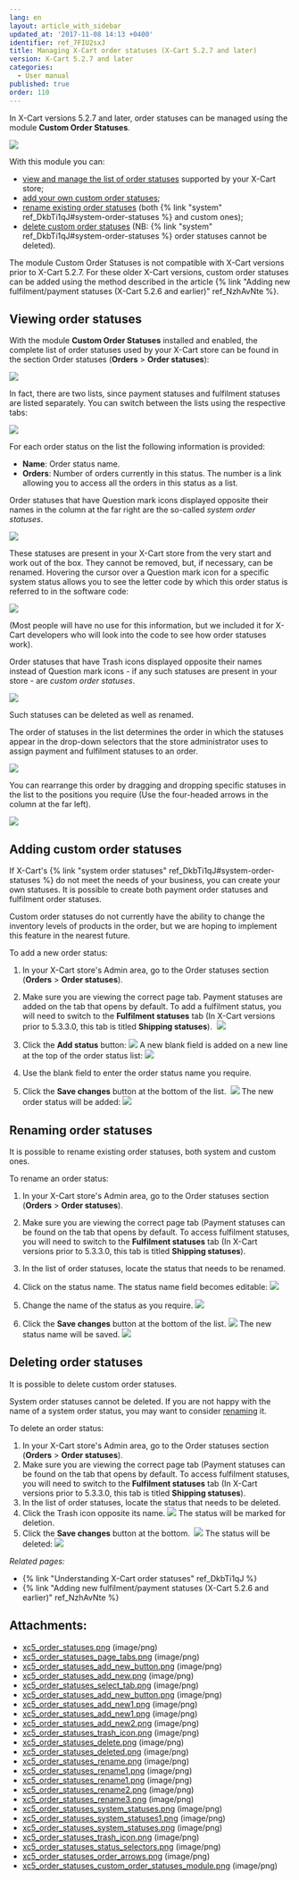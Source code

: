 ```yaml
---
lang: en
layout: article_with_sidebar
updated_at: '2017-11-08 14:13 +0400'
identifier: ref_7FIU2sxJ
title: Managing X-Cart order statuses (X-Cart 5.2.7 and later)
version: X-Cart 5.2.7 and later
categories:
  - User manual
published: true
order: 110
---
```



In X-Cart versions 5.2.7 and later, order statuses can be managed using the module **Custom Order Statuses**.

![]({{site.baseurl}}/attachments/8750763/8719499.png)

With this module you can:

*   [view and manage the list of order statuses](#viewing-order-statuses) supported by your X-Cart store;
*   [add your own custom order statuses](#adding-custom-order-statuses);
*   [rename existing order statuses](#renaming-order-statuses) (both {% link "system" ref_DkbTi1qJ#system-order-statuses %} and custom ones);
*   [delete custom order statuses](#deleting-order-statuses) (NB: {% link "system" ref_DkbTi1qJ#system-order-statuses %} order statuses cannot be deleted). 

The module Custom Order Statuses is not compatible with X-Cart versions prior to X-Cart 5.2.7\. For these older X-Cart versions, custom order statuses can be added using the method described in the article {% link "Adding new fulfilment/payment statuses (X-Cart 5.2.6 and earlier)" ref_NzhAvNte %}.

## Viewing order statuses

With the module **Custom Order Statuses** installed and enabled, the complete list of order statuses used by your X-Cart store can be found in the section Order statuses (**Orders** > **Order statuses**):

![]({{site.baseurl}}/attachments/8750763/8719462.png)

In fact, there are two lists, since payment statuses and fulfilment statuses are listed separately. You can switch between the lists using the respective tabs:

![]({{site.baseurl}}/attachments/8750763/8719463.png)

For each order status on the list the following information is provided:

*   **Name**: Order status name.
*   **Orders**: Number of orders currently in this status. The number is a link allowing you to access all the orders in this status as a list.

Order statuses that have Question mark icons displayed opposite their names in the column at the far right are the so-called _system order statuses_.

![]({{site.baseurl}}/attachments/8750763/8719494.png)

These statuses are present in your X-Cart store from the very start and work out of the box. They cannot be removed, but, if necessary, can be renamed. Hovering the cursor over a Question mark icon for a specific system status allows you to see the letter code by which this order status is referred to in the software code:

![]({{site.baseurl}}/attachments/8750763/8719493.png)

(Most people will have no use for this information, but we included it for X-Cart developers who will look into the code to see how order statuses work).

Order statuses that have Trash icons displayed opposite their names instead of Question mark icons - if any such statuses are present in your store - are _custom order statuses_.

![]({{site.baseurl}}/attachments/8750763/8719485.png)

Such statuses can be deleted as well as renamed.

The order of statuses in the list determines the order in which the statuses appear in the drop-down selectors that the store administrator uses to assign payment and fulfilment statuses to an order.

![]({{site.baseurl}}/attachments/8750763/8719497.png)

You can rearrange this order by dragging and dropping specific statuses in the list to the positions you require (Use the four-headed arrows in the column at the far left).

![]({{site.baseurl}}/attachments/8750763/8719498.png)

## Adding custom order statuses

If X-Cart's {% link "system order statuses" ref_DkbTi1qJ#system-order-statuses %} do not meet the needs of your business, you can create your own statuses. It is possible to create both payment order statuses and fulfilment order statuses. 

Custom order statuses do not currently have the ability to change the inventory levels of products in the order, but we are hoping to implement this feature in the nearest future.

To add a new order status:

1.  In your X-Cart store's Admin area, go to the Order statuses section (**Orders** > **Order statuses**). 
2.  Make sure you are viewing the correct page tab. Payment statuses are added on the tab that opens by default. To add a fulfilment status, you will need to switch to the **Fulfilment statuses** tab (In X-Cart versions prior to 5.3.3.0, this tab is titled **Shipping statuses**). 
    ![]({{site.baseurl}}/attachments/8750763/8719480.png)
3.  Click the **Add status** button:
    ![]({{site.baseurl}}/attachments/8750763/8719478.png)
    A new blank field is added on a new line at the top of the order status list:
    ![]({{site.baseurl}}/attachments/8750763/8719479.png)

4.  Use the blank field to enter the order status name you require.

5.  Click the **Save changes** button at the bottom of the list. 
    ![]({{site.baseurl}}/attachments/8750763/8719482.png)
    The new order status will be added:
    ![]({{site.baseurl}}/attachments/8750763/8719484.png)

## Renaming order statuses

It is possible to rename existing order statuses, both system and custom ones.

To rename an order status:

1.  In your X-Cart store's Admin area, go to the Order statuses section (**Orders** > **Order statuses**). 
2.  Make sure you are viewing the correct page tab (Payment statuses can be found on the tab that opens by default. To access fulfilment statuses, you will need to switch to the **Fulfilment statuses** tab (In X-Cart versions prior to 5.3.3.0, this tab is titled **Shipping statuses**). 
3.  In the list of order statuses, locate the status that needs to be renamed. 
4.  Click on the status name. The status name field becomes editable:
    ![]({{site.baseurl}}/attachments/8750763/8719488.png)

5.  Change the name of the status as you require.
    ![]({{site.baseurl}}/attachments/8750763/8719489.png)

6.  Click the **Save changes** button at the bottom of the list.
    ![]({{site.baseurl}}/attachments/8750763/8719491.png)
    The new status name will be saved.
    ![]({{site.baseurl}}/attachments/8750763/8719492.png)

## Deleting order statuses

It is possible to delete custom order statuses. 

System order statuses cannot be deleted. If you are not happy with the name of a system order status, you may want to consider [renaming](#renaming-order-statuses) it.

To delete an order status:

1.  In your X-Cart store's Admin area, go to the Order statuses section (**Orders** > **Order statuses**). 
2.  Make sure you are viewing the correct page tab (Payment statuses can be found on the tab that opens by default. To access fulfilment statuses, you will need to switch to the **Fulfilment statuses** tab (In X-Cart versions prior to 5.3.3.0, this tab is titled **Shipping statuses**).  
3.  In the list of order statuses, locate the status that needs to be deleted.
4.  Click the Trash icon opposite its name.
    ![]({{site.baseurl}}/attachments/8750763/8719485.png)
    The status will be marked for deletion.
5.  Click the **Save changes** button at the bottom. 
    ![]({{site.baseurl}}/attachments/8750763/8719486.png)
    The status will be deleted:
    ![]({{site.baseurl}}/attachments/8750763/8719487.png)

_Related pages:_

*   {% link "Understanding X-Cart order statuses" ref_DkbTi1qJ %}
*   {% link "Adding new fulfilment/payment statuses (X-Cart 5.2.6 and earlier)" ref_NzhAvNte %}

## Attachments:

* [xc5_order_statuses.png]({{site.baseurl}}/attachments/8750763/8719462.png) (image/png)
* [xc5_order_statuses_page_tabs.png]({{site.baseurl}}/attachments/8750763/8719463.png) (image/png)
* [xc5_order_statuses_add_new_button.png]({{site.baseurl}}/attachments/8750763/8719481.png) (image/png)
* [xc5_order_statuses_add_new.png]({{site.baseurl}}/attachments/8750763/8719479.png) (image/png)
* [xc5_order_statuses_select_tab.png]({{site.baseurl}}/attachments/8750763/8719480.png) (image/png)
* [xc5_order_statuses_add_new_button.png]({{site.baseurl}}/attachments/8750763/8719478.png) (image/png)
* [xc5_order_statuses_add_new1.png]({{site.baseurl}}/attachments/8750763/8719483.png) (image/png)
* [xc5_order_statuses_add_new1.png]({{site.baseurl}}/attachments/8750763/8719482.png) (image/png)
* [xc5_order_statuses_add_new2.png]({{site.baseurl}}/attachments/8750763/8719484.png) (image/png)
* [xc5_order_statuses_trash_icon.png]({{site.baseurl}}/attachments/8750763/8719496.png) (image/png)
* [xc5_order_statuses_delete.png]({{site.baseurl}}/attachments/8750763/8719486.png) (image/png)
* [xc5_order_statuses_deleted.png]({{site.baseurl}}/attachments/8750763/8719487.png) (image/png)
* [xc5_order_statuses_rename.png]({{site.baseurl}}/attachments/8750763/8719488.png) (image/png)
* [xc5_order_statuses_rename1.png]({{site.baseurl}}/attachments/8750763/8719490.png) (image/png)
* [xc5_order_statuses_rename1.png]({{site.baseurl}}/attachments/8750763/8719489.png) (image/png)
* [xc5_order_statuses_rename2.png]({{site.baseurl}}/attachments/8750763/8719491.png) (image/png)
* [xc5_order_statuses_rename3.png]({{site.baseurl}}/attachments/8750763/8719492.png) (image/png)
* [xc5_order_statuses_system_statuses.png]({{site.baseurl}}/attachments/8750763/8719495.png) (image/png)
* [xc5_order_statuses_system_statuses1.png]({{site.baseurl}}/attachments/8750763/8719494.png) (image/png)
* [xc5_order_statuses_system_statuses.png]({{site.baseurl}}/attachments/8750763/8719493.png) (image/png)
* [xc5_order_statuses_trash_icon.png]({{site.baseurl}}/attachments/8750763/8719485.png) (image/png)
* [xc5_order_statuses_status_selectors.png]({{site.baseurl}}/attachments/8750763/8719497.png) (image/png)
* [xc5_order_statuses_order_arrows.png]({{site.baseurl}}/attachments/8750763/8719498.png) (image/png)
* [xc5_order_statuses_custom_order_statuses_module.png]({{site.baseurl}}/attachments/8750763/8719499.png) (image/png)
